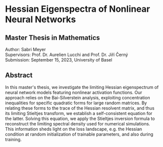 # Hessian Eigenspectra of Nonlinear Neural Networks
## Master Thesis in Mathematics

Author: Sabri Meyer\
Supervisors: Prof. Dr. Aurelien Lucchi and Prof. Dr. Jiří Černý\
Submission: September 15, 2023, University of Basel

## Abstract
In this master's thesis, we investigate the limiting Hessian eigenspectrum of neural network models featuring nonlinear activation functions. Our approach relies on the Bai-Silverstein analysis, exploiting concentration inequalities for specific quadratic forms for large random matrices. By relating these forms to the trace of the Hessian resolvent matrix, and thus its limiting Stieltjes transform, we establish a self-consistent equation for the latter. Solving this equation, we apply the Stieltjes inversion formula to reconstruct the limiting spectral density used for numerical simulations. This information sheds light on the loss landscape, e.g. the Hessian condition at random initialization of trainable parameters, and also during training.
